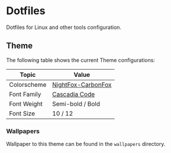 # Dotfiles

Dotfiles for Linux and other tools configuration.

## Theme

The following table shows the current Theme configurations:

| Topic       | Value                                                               |
| ----------- | ------------------------------------------------------------------- |
| Colorscheme | [NightFox-CarbonFox](https://github.com/EdenEast/nightfox.nvim)     |
| Font Family | [Cascadia Code](https://www.nerdfonts.com/font-downloads)           |
| Font Weight | Semi-bold / Bold                                                    |
| Font Size   | 10 / 12                                                             |

### Wallpapers


Wallpaper to this theme can be found in the `wallpapers` directory.
